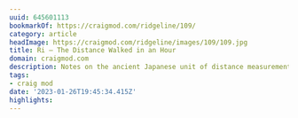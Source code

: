 ```yaml
---
uuid: 645601113
bookmarkOf: https://craigmod.com/ridgeline/109/
category: article
headImage: https://craigmod.com/ridgeline/images/109/109.jpg
title: Ri — The Distance Walked in an Hour
domain: craigmod.com
description: Notes on the ancient Japanese unit of distance measurement
tags:
- craig mod
date: '2023-01-26T19:45:34.415Z'
highlights: 
---
```




